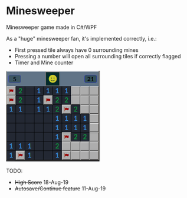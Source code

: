 # Minesweeper
Minesweeper game made in C#/WPF

As a "huge" minesweeper fan, it's implemented correctly, i.e.:  
* First pressed tile always have 0 surrounding mines  
* Pressing a number will open all surrounding tiles if correctly flagged  
* Timer and Mine counter

 ![Image](https://github.com/Stiabo/Minesweeper/blob/master/Image/Minesweeper-example-screenshot.PNG "Example screenshot")
    
TODO:  
* ~~High Score~~ 18-Aug-19
* ~~Autosave/Continue feature~~ 11-Aug-19
